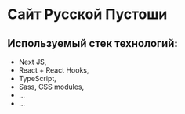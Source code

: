 # Сайт Русской Пустоши

## Используемый стек технологий:

- Next JS,
- React + React Hooks,
- TypeScript,
- Sass, CSS modules,
- ...
- ...
